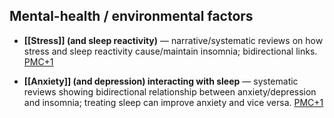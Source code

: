 ## Mental-health / environmental factors

- **[[Stress]] (and sleep reactivity)** — narrative/systematic reviews on how stress and sleep reactivity cause/maintain insomnia; bidirectional links. [PMC+1](https://pmc.ncbi.nlm.nih.gov/articles/PMC7045300/?utm_source=chatgpt.com)
    
- **[[Anxiety]] (and depression) interacting with sleep** — systematic reviews showing bidirectional relationship between anxiety/depression and insomnia; treating sleep can improve anxiety and vice versa. [PMC+1](https://pmc.ncbi.nlm.nih.gov/articles/PMC3669059/?utm_source=chatgpt.com)
    